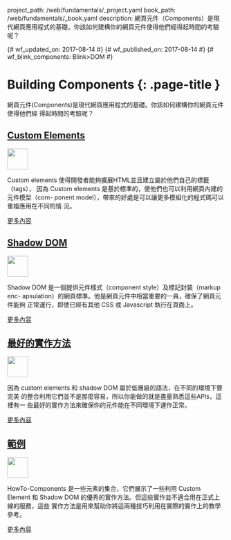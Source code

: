 project_path: /web/fundamentals/_project.yaml
book_path: /web/fundamentals/_book.yaml
description: 網頁元件（Components）是現代網頁應用程式的基礎。你該如何建構你的網頁元件使得他們經得起時間的考驗呢？

{# wf_updated_on: 2017-08-14 #}
{# wf_published_on: 2017-08-14 #}
{# wf_blink_components: Blink>DOM #}

<style>
nav.devsite-page-nav, .devsite-rating-container {display:none;}
</style>

# Building Components {: .page-title }

網頁元件(Components)是現代網頁應用程式的基礎。你該如何建構你的網頁元件使得他們經
得起時間的考驗呢？

<div class="attempt-left">
  <h2><a href="./customelements">Custom Elements</a></h2>
  <a href="./customelements">
    <img width="48" src="/web/images/md-icons/ic_code_black_24px.svg"
      class="attempt-right">
  </a>
  <p>
    Custom elements 使得開發者能夠擴展HTML並且建立屬於他們自己的標籤（tags），
    因為 Custom elements 是基於標準的，使他們也可以利用網頁內建的元件模型（com-
    ponent model），帶來的好處是可以讓更多模組化的程式碼可以重複應用在不同的情
    況。
  </p>
  <a href="./customelements" class="button button-primary">更多內容</a>
</div>

<div class="attempt-right">
  <h2><a href="./shadowdom">Shadow DOM</a></h2>
  <a href="./shadowdom">
    <img width="48" src="/web/images/md-icons/ic_border_style_black_24px.svg"
      class="attempt-right">
  </a>
  <p>
    Shadow DOM 是一個提供元件樣式（component style）及標記封裝（markup enc-
    apsulation）的網頁標準。他是網頁元件中相當重要的一員，確保了網頁元件能夠
    正常運行，即使已經有其他 CSS 或 Javascript 執行在頁面上。
  </p>
  <a href="./shadowdom" class="button button-primary">更多內容</a>
</div>

<div style="clear:both;"></div>

<div class="attempt-left">
  <h2><a href="./best-practices">最好的實作方法</a></h2>
  <a href="./best-practices">
    <img width="48" src="/web/images/md-icons/ic_done_black_24px.svg"
      class="attempt-right">
  </a>
  <p>
    因為 custom elements 和 shadow DOM 屬於低層級的語法，在不同的環境下要完美
    的整合利用它們並不是那麼容易，所以你能做的就是盡量熟悉這些APIs，這裡有一
    些最好的實作方法來確保你的元件能在不同環境下運作正常。
  </p>
  <a href="./best-practices" class="button button-primary">更多內容</a>
</div>

<div class="attempt-right">
  <h2><a href="./examples/">範例</a></h2>
  <a href="./examples/">
    <img width="48" src="/web/images/md-icons/ic_explore_black_24px.svg"
      class="attempt-right">
  </a>
  <p>
    HowTo-Components 是一些元素的集合，它們展示了一些利用 Custom Element 和
    Shadow DOM 的優秀的實作方法。但這些實作並不適合用在正式上線的服務，這些
    實作方法是用來幫助你將這兩種技巧利用在實際的實作上的教學參考。
  </p>
  <a href="./examples/" class="button button-primary">更多內容</a>
</div>

<div style="clear:both;"></div>
